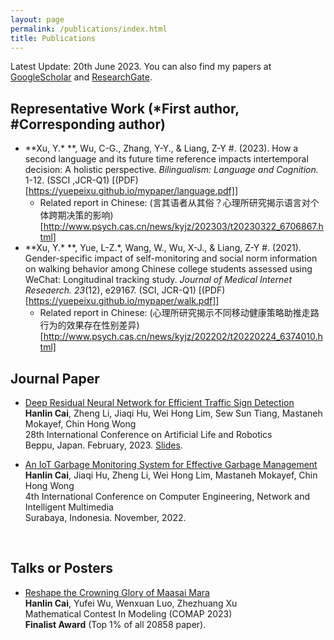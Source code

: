 ```yaml
---
layout: page
permalink: /publications/index.html
title: Publications
---
```


Latest Update: 20th June 2023.
You can also find my papers at [GoogleScholar](https://scholar.google.com.hk/citations?user=eDSGXtYAAAAJ&hl=zh-CN) and [ResearchGate](https://www.researchgate.net/profile/Yuepei-Xu/research).
 
## Representative Work (\*First author, \#Corresponding author)
- **Xu, Y.\* **, Wu, C-G., Zhang, Y-Y., & Liang, Z-Y #. (2023). How a second language and its future time reference impacts intertemporal decision: A holistic perspective. *Bilingualism: Language and Cognition.* 1-12. (SSCI ,JCR-Q1) [(PDF)[https://yuepeixu.github.io/mypaper/language.pdf]]
    - Related report in Chinese: (言其语者从其俗？心理所研究揭示语言对个体跨期决策的影响)[http://www.psych.cas.cn/news/kyjz/202303/t20230322_6706867.html]
- **Xu, Y.\* **, Yue, L-Z.\*, Wang, W., Wu, X-J., & Liang, Z-Y #. (2021). Gender-specific impact of self-monitoring and social norm information on walking behavior among Chinese college students assessed using WeChat: Longitudinal tracking study. *Journal of Medical Internet Reseaerch. 23*(12), e29167. (SCI, JCR-Q1) [(PDF)[https://yuepeixu.github.io/mypaper/walk.pdf]]
    - Related report in Chinese: (心理所研究揭示不同移动健康策略助推走路行为的效果存在性别差异)[http://www.psych.cas.cn/news/kyjz/202202/t20220224_6374010.html]

## Journal Paper
- [Deep Residual Neural Network for Efficient Traffic Sign Detection](https://caihanlin.com/mypaper/202302ICAROB.pdf)<br>**Hanlin Cai**, Zheng Li, Jiaqi Hu, Wei Hong Lim, Sew Sun Tiang, Mastaneh Mokayef, Chin Hong Wong<br>28th International Conference on Artificial Life and Robotics<br>Beppu, Japan. February, 2023. [Slides](https://caihanlin.com/mypaper/slides/2023-ICAROB-Pre.pdf).

- [An IoT Garbage Monitoring System for Effective Garbage Management](https://caihanlin.com/mypaper/202208cenim.pdf)<br>**Hanlin Cai**, Jiaqi Hu, Zheng Li, Wei Hong Lim, Mastaneh Mokayef, Chin Hong Wong<br>4th International Conference on Computer Engineering, Network and Intelligent Multimedia<br>Surabaya, Indonesia. November, 2022.

<br>

## Talks or Posters
- [Reshape the Crowning Glory of Maasai Mara](https://caihanlin.com/mypaper/modeling/202302COMAP.pdf)<br>**Hanlin Cai**, Yufei Wu, Wenxuan Luo, Zhezhuang Xu<br>Mathematical Contest In Modeling (COMAP 2023)<br>**Finalist Award** (Top 1% of all 20858 paper).
